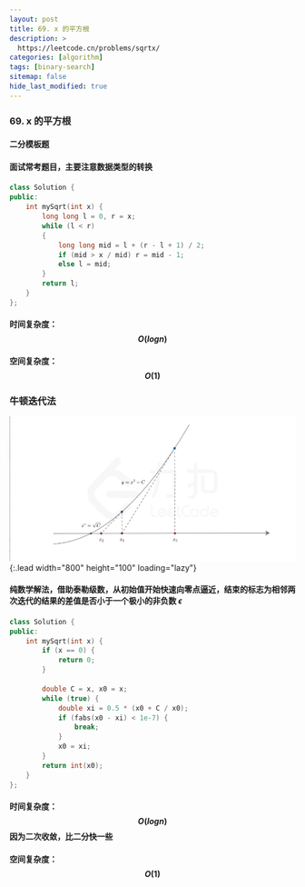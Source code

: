 ```yaml
---
layout: post
title: 69. x 的平方根
description: >
  https://leetcode.cn/problems/sqrtx/
categories: [algorithm]
tags: [binary-search]
sitemap: false
hide_last_modified: true
---
```


### 69. x 的平方根

#### 二分模板题

#### 面试常考题目，主要注意数据类型的转换

```c++
class Solution {
public:
    int mySqrt(int x) {
        long long l = 0, r = x;
        while (l < r)
        {
            long long mid = l + (r - l + 1) / 2;
            if (mid > x / mid) r = mid - 1;
            else l = mid;
        }
        return l;
    }
};
```

#### 时间复杂度：$$ O(logn) $$

#### 空间复杂度：$$ O(1) $$



### 牛顿迭代法

![Snipaste_2022-06-20_10-47-56](../../assets/img/blog/Snipaste_2022-06-20_10-47-56.png){:.lead width="800" height="100" loading="lazy"}

#### 纯数学解法，借助泰勒级数，从初始值开始快速向零点逼近，结束的标志为相邻两次迭代的结果的差值是否小于一个极小的非负数 *ϵ*

```c++
class Solution {
public:
    int mySqrt(int x) {
        if (x == 0) {
            return 0;
        }

        double C = x, x0 = x;
        while (true) {
            double xi = 0.5 * (x0 + C / x0);
            if (fabs(x0 - xi) < 1e-7) {
                break;
            }
            x0 = xi;
        }
        return int(x0);
    }
};
```

#### 时间复杂度：$$ O(logn) $$ 因为二次收敛，比二分快一些 

#### 空间复杂度：$$ O(1) $$
